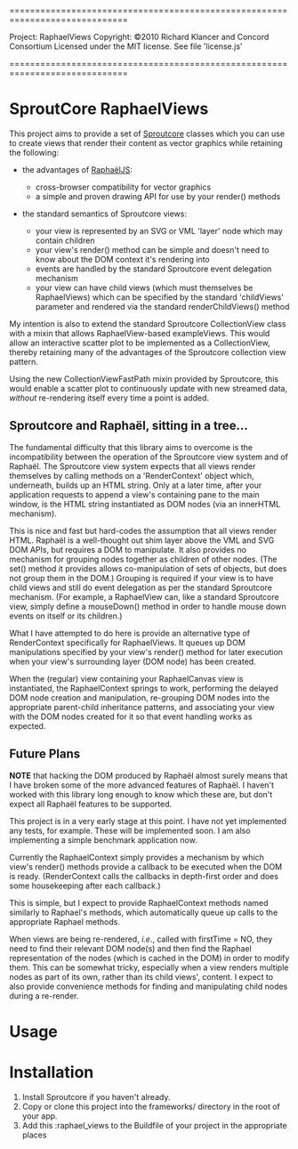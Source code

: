 =============================================================================

Project:   RaphaelViews
Copyright: ©2010 Richard Klancer and Concord Consortium
Licensed under the MIT license. See file 'license.js'

=============================================================================

# SproutCore RaphaelViews

This project aims to provide a set of [Sproutcore](http://sproutcore.com)
classes which you can use to create views that render their content as vector
graphics while retaining the following:

* the advantages of [RaphaëlJS](http://www.raphaeljs.com): 
  * cross-browser compatibility for vector graphics
  * a simple and proven drawing API for use by your render() methods

* the standard semantics of Sproutcore views: 
  * your view is represented by an SVG or VML 'layer' node which may contain 
    children
  * your view's render() method can be simple and doesn't need to know about
    the DOM context it's rendering into
  * events are handled by the standard Sproutcore event delegation mechanism 
  * your view can have child views (which must themselves be RaphaelViews) 
    which can be specified by the standard 'childViews' parameter and 
    rendered via the standard renderChildViews() method

My intention is also to extend the standard Sproutcore CollectionView class
with a mixin that allows RaphaelView-based exampleViews. This would allow an
interactive scatter plot to be implemented as a CollectionView, thereby
retaining many of the advantages of the Sproutcore collection view pattern.

Using the new CollectionViewFastPath mixin provided by Sproutcore, this
would enable a scatter plot to continuously update with new streamed data,
*without* re-rendering itself every time a point is added.


## Sproutcore and Raphaël, sitting in a tree...

The fundamental difficulty that this library aims to overcome is the
incompatibility between the operation of the Sproutcore view system and of
Raphaël. The Sproutcore view system expects that all views render themselves
by calling methods on a 'RenderContext' object which, underneath, builds up
an HTML string. Only at a later time, after your application requests to
append a view's containing pane to the main window, is the HTML string
instantiated as DOM nodes (via an innerHTML mechanism).

This is nice and fast but hard-codes the assumption that all views render
HTML. Raphaël is a well-thought out shim layer above the VML and SVG DOM
APIs, but requires a DOM to manipulate. It also provides no mechanism for
grouping nodes together as children of other nodes. (The set() method it
provides allows co-manipulation of sets of objects, but does not group them
in the DOM.) Grouping is required if your view is to have child views and
still do event delegation as per the standard Sproutcore mechanism. (For
example, a RaphaelView can, like a standard Sproutcore view, simply define a
mouseDown() method in order to handle mouse down events on itself or its
children.)

What I have attempted to do here is provide an alternative type of
RenderContext specifically for RaphaelViews. It queues up DOM manipulations
specified by your view's render() method for later execution when your view's
surrounding layer (DOM node) has been created.

When the (regular) view containing your RaphaelCanvas view is instantiated,
the RaphaelContext springs to work, performing the delayed DOM node creation
and manipulation, re-grouping DOM nodes into the appropriate parent-child
inheritance patterns, and associating your view with the DOM nodes created
for it so that event handling works as expected.


## Future Plans

**NOTE** that hacking the DOM produced by Raphaël almost surely means that I
have broken some of the more advanced features of Raphaël. I haven't worked
with this library long enough to know which these are, but don't expect all
Raphaël features to be supported.

This project is in a very early stage at this point. I have not yet
implemented any tests, for example. These will be implemented soon. I am also
implementing a simple benchmark application now.

Currently the RaphaelContext simply provides a mechanism by which view's
render() methods provide a callback to be executed when the DOM is ready.
(RenderContext calls the callbacks in depth-first order and does some
housekeeping after each callback.)

This is simple, but I expect to provide RaphaelContext methods named
similarly to Raphael's methods, which automatically queue up calls to the
appropriate Raphael methods.

When views are being re-rendered, *i.e.*, called with firstTime = NO, they
need to find their relevant DOM node(s) and then find the Raphael
representation of the nodes (which is cached in the DOM) in order to modify
them. This can be somewhat tricky, especially when a view renders multiple
nodes as part of its own, rather than its child views', content. I expect to
also provide convenience methods for finding and manipulating child nodes
during a re-render.


# Usage


# Installation

1. Install Sproutcore if you haven't already.
2. Copy or clone this project into the frameworks/ directory in the root of your app.
3. Add this :raphael_views to the Buildfile of your project in the appropriate places
